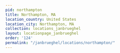 ```yaml
---
pid: northampton
title: Northampton, MA
location_country: United States
location_city: Northampton, MA
collection: locations_janbrueghel
layout: locationpage_janbrueghel
order: '124'
permalink: "/janbrueghel/locations/northampton/"
---
```

